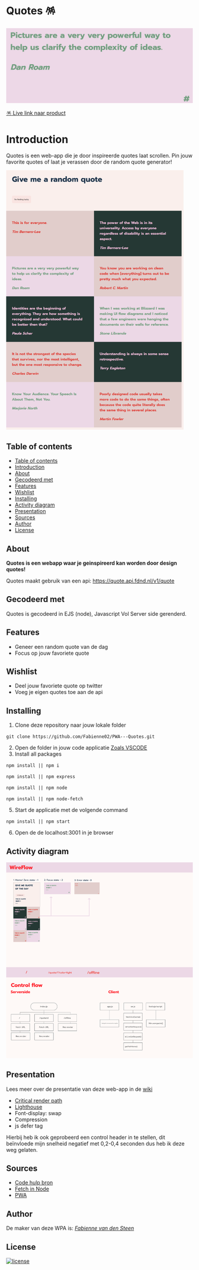 # Quotes 🪅
<img src="https://github.com/Fabienne02/Quotes/blob/main/assets/Focus quote.jpg" width=530 >

[ 🪅 Live link naar product](https://Fabienne02.github.io/Quotes/index.html)

# Introduction
Quotes is een web-app die je door inspireerde quotes laat scrollen.
Pin jouw favorite quotes of laat je verassen door de random quote generator!

<img src="https://github.com/Fabienne02/Quotes/blob/main/assets/quotes.png" height="700" alt="banner">

## Table of contents
  - [Table of contents](#table-of-contents)
  - [Introduction](#introduction)
  - [About](#about)
  - [Gecodeerd met](#gecodeerd-met)
  - [Features](#features)
  - [Wishlist](#wishlist)
  - [Installing](#installing)
  - [Activity diagram](#activity-diagram)
  - [Presentation](#presentation)
  - [Sources](#sources)
  - [Author](#author)
  - [License](#license)

## About
**Quotes is een webapp waar je geinspireerd kan worden door design quotes!**

Quotes maakt gebruik van een api: https://quote.api.fdnd.nl/v1/quote

## Gecodeerd met
Quotes is gecodeerd in EJS (node), Javascript
Vol Server side gerenderd.

## Features
<ul>
  <li>Geneer een random quote van de dag</li>
  <li>Focus op jouw favoriete quote</li>
</ul>

## Wishlist
<ul>
  <li>Deel jouw favoriete quote op twitter</li>
  <li>Voeg je eigen quotes toe aan de api</li>
</ul>

## Installing
1. Clone deze repository naar jouw lokale folder
```
git clone https://github.com/Fabienne02/PWA---Quotes.git
```
2. Open de folder in jouw code applicatie [Zoals VSCODE](https://code.visualstudio.com/Download)
4. Install all packages
```
npm install || npm i
```
```
npm install || npm express
```
```
npm install || npm node
```
```
npm install || npm node-fetch
```

5. Start de applicatie met de volgende command
```
npm install || npm start
```
6. Open de de localhost:3001 in je browser

## Activity diagram
<img src="https://github.com/Fabienne02/PWA---Quotes/blob/main/assets/activity-diagram.png">

## Presentation
Lees meer over de presentatie van deze web-app  in de [wiki](https://github.com/Fabienne02/PWA---Quotes/wiki)
- [Critical render path](https://github.com/Fabienne02/PWA---Quotes/wiki/Critical-render-path)
- [Lighthouse](https://github.com/Fabienne02/PWA---Quotes/wiki/Lighthouse)
- Font-display: swap
- Compression 
- js defer tag

Hierbij heb ik ook geprobeerd een control header in te stellen, dit beïnvloede mijn snelheid negatief met 0,2-0,4 seconden dus heb ik deze weg gelaten.

## Sources
- [Code hulp bron](https://developer.mozilla.org/en-US/)
- [Fetch in Node](https://dev.to/pratham82/using-fetch-api-in-node-js-with-weather-api-3a7d)
- [PWA](https://vaadin.com/learn/tutorials/learn-pwa/turn-website-into-a-pwa)


## Author
De maker van deze WPA is: [*Fabienne van den Steen*](https://github.com/Fabienne02)

## License 
[![license](https://img.shields.io/github/license/DAVFoundation/captain-n3m0.svg?style=flat-square)]()
